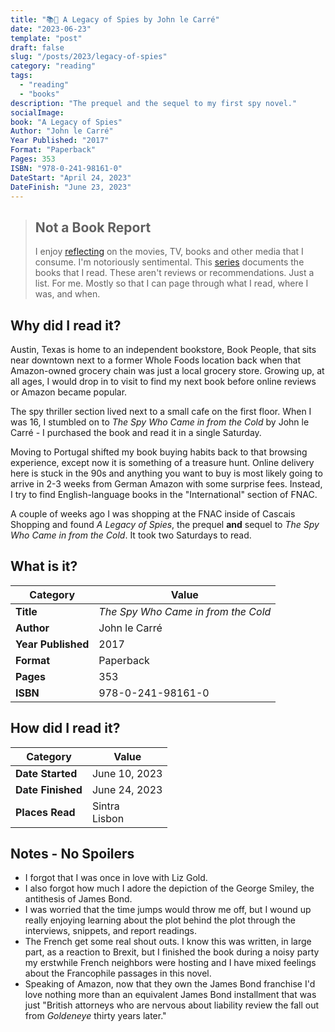 ```yaml
---
title: "📚🌷 A Legacy of Spies by John le Carré"
date: "2023-06-23"
template: "post"
draft: false
slug: "/posts/2023/legacy-of-spies"
category: "reading"
tags:
  - "reading"
  - "books"
description: "The prequel and the sequel to my first spy novel."
socialImage:
book: "A Legacy of Spies"
Author: "John le Carré"
Year Published: "2017"
Format: "Paperback"
Pages: 353
ISBN: "978-0-241-98161-0"
DateStart: "April 24, 2023"
DateFinish: "June 23, 2023"
---
```


> ## Not a Book Report
> I enjoy [reflecting](https://blog.samrhea.com/posts/2019/analyze-media-habits) on the movies, TV, books and other media that I consume. I'm notoriously sentimental. This [series](https://blog.samrhea.com/category/reading) documents the books that I read. These aren't reviews or recommendations. Just a list. For me. Mostly so that I can page through what I read, where I was, and when.

## Why did I read it?
Austin, Texas is home to an independent bookstore, Book People, that sits near downtown next to a former Whole Foods location back when that Amazon-owned grocery chain was just a local grocery store. Growing up, at all ages, I would drop in to visit to find my next book before online reviews or Amazon became popular.

The spy thriller section lived next to a small cafe on the first floor. When I was 16, I stumbled on to *The Spy Who Came in from the Cold* by John le Carré - I purchased the book and read it in a single Saturday.

Moving to Portugal shifted my book buying habits back to that browsing experience, except now it is something of a treasure hunt. Online delivery here is stuck in the 90s and anything you want to buy is most likely going to arrive in 2-3 weeks from German Amazon with some surprise fees. Instead, I try to find English-language books in the "International" section of FNAC.

A couple of weeks ago I was shopping at the FNAC inside of Cascais Shopping and found *A Legacy of Spies*, the prequel **and** sequel to *The Spy Who Came in from the Cold*. It took two Saturdays to read.

## What is it?
|Category|Value|
|---|---|
|**Title**|*The Spy Who Came in from the Cold*|
|**Author**|John le Carré|
|**Year Published**|2017|
|**Format**|Paperback|
|**Pages**|353|
|**ISBN**|978-0-241-98161-0|

## How did I read it?
|Category|Value|
|---|---|
|**Date Started**|June 10, 2023|
|**Date Finished**|June 24, 2023|
|**Places Read**|Sintra<br>Lisbon|

## Notes - No Spoilers
* I forgot that I was once in love with Liz Gold.
* I also forgot how much I adore the depiction of the George Smiley, the antithesis of James Bond.
* I was worried that the time jumps would throw me off, but I wound up really enjoying learning about the plot behind the plot through the interviews, snippets, and report readings.
* The French get some real shout outs. I know this was written, in large part, as a reaction to Brexit, but I finished the book during a noisy party my erstwhile French neighbors were hosting and I have mixed feelings about the Francophile passages in this novel.
* Speaking of Amazon, now that they own the James Bond franchise I'd love nothing more than an equivalent James Bond installment that was just "British attorneys who are nervous about liability review the fall out from *Goldeneye* thirty years later."
